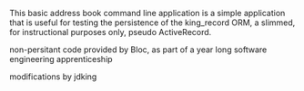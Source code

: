 This basic address book command line application is a simple application that is useful for testing the persistence of the king_record ORM, a slimmed, for instructional purposes only, pseudo ActiveRecord.

non-persitant code provided by Bloc, as part of a year long software engineering apprenticeship

modifications by jdking